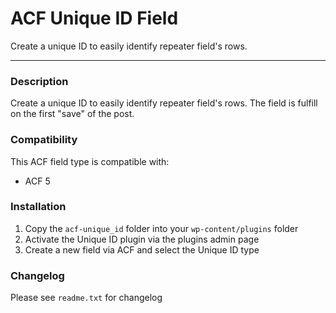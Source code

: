 # ACF Unique ID Field

Create a unique ID to easily identify repeater field's rows.

-----------------------

### Description

Create a unique ID to easily identify repeater field's rows. The field is fulfill on the first "save" of the post.



### Compatibility

This ACF field type is compatible with:
* ACF 5

### Installation

1. Copy the `acf-unique_id` folder into your `wp-content/plugins` folder
2. Activate the Unique ID plugin via the plugins admin page
3. Create a new field via ACF and select the Unique ID type

### Changelog
Please see `readme.txt` for changelog
